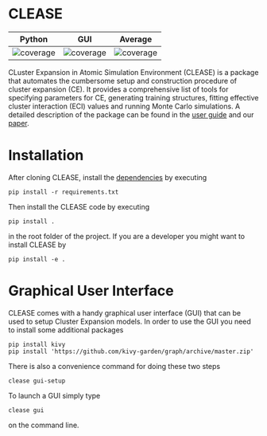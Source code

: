 # CLEASE
| Python | GUI | Average |
| ------ | --- | ------- |
| ![coverage](https://gitlab.com/computationalmaterials/clease/badges/master/coverage.svg?job=python3_test) | ![coverage](https://gitlab.com/computationalmaterials/clease/badges/master/coverage.svg?job=gui_test) | ![coverage](https://gitlab.com/computationalmaterials/clease/badges/master/coverage.svg) |

CLuster Expansion in Atomic Simulation Environment (CLEASE) is a package that automates the cumbersome setup and construction procedure of cluster expansion (CE). It provides a comprehensive list of tools for specifying parameters for CE, generating training structures, fitting effective cluster interaction (ECI) values and running Monte Carlo simulations. A detailed description of the package can be found in the [user guide](https://computationalmaterials.gitlab.io/clease/) and our [paper](https://doi.org/10.1088/1361-648X/ab1bbc).


# Installation
After cloning CLEASE, install the [dependencies](requirements.txt) by executing
```
pip install -r requirements.txt
```
Then install the CLEASE code by executing
```
pip install .
```
in the root folder of the project. If you are a developer you might want to install CLEASE by
```
pip install -e .
```

# Graphical User Interface
CLEASE comes with a handy graphical user interface (GUI) that can be used to setup Cluster Expansion models.
In order to use the GUI you need to install some additional packages
```
pip install kivy
pip install 'https://github.com/kivy-garden/graph/archive/master.zip'
```

There is also a convenience command for doing these two steps
```
clease gui-setup
```

To launch a GUI simply type
```
clease gui
```
on the command line.

